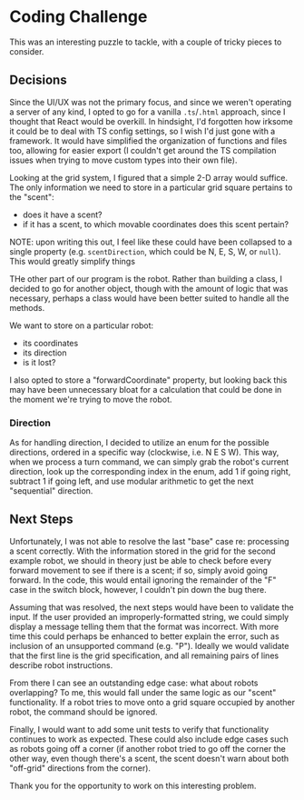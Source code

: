 # Coding Challenge

This was an interesting puzzle to tackle, with a couple of tricky pieces to consider.

## Decisions
Since the UI/UX was not the primary focus, and since we weren't operating a server of any kind, I opted to go for a vanilla `.ts`/`.html` approach, since I thought that React would be overkill. In hindsight, I'd forgotten how irksome it could be to deal with TS config settings, so I wish I'd just gone with a framework. It would have simplified the organization of functions and files too, allowing for easier export (I couldn't get around the TS compilation issues when trying to move custom types into their own file).

Looking at the grid system, I figured that a simple 2-D array would suffice. The only information we need to store in a particular grid square pertains to the "scent":
- does it have a scent?
- if it has a scent, to which movable coordinates does this scent pertain?

NOTE: upon writing this out, I feel like these could have been collapsed to a single property (e.g. `scentDirection`, which could be N, E, S, W, or `null`). This would greatly simplify things

THe other part of our program is the robot. Rather than building a class, I decided to go for another object, though with the amount of logic that was necessary, perhaps a class would have been better suited to handle all the methods.

We want to store on a particular robot:
- its coordinates
- its direction
- is it lost?

I also opted to store a "forwardCoordinate" property, but looking back this may have been unnecessary bloat for a calculation that could be done in the moment we're trying to move the robot.

### Direction

As for handling direction, I decided to utilize an enum for the possible directions, ordered in a specific way (clockwise, i.e. N E S W). This way, when we process a turn command, we can simply grab the robot's current direction, look up the corresponding index in the enum, add 1 if going right, subtract 1 if going left, and use modular arithmetic to get the next "sequential" direction.

## Next Steps

Unfortunately, I was not able to resolve the last "base" case re: processing a scent correctly. With the information stored in the grid for the second example robot, we should in theory just be able to check before every forward movement to see if there is a scent; if so, simply avoid going forward. In the code, this would entail ignoring the remainder of the "F" case in the switch block, however, I couldn't pin down the bug there. 

Assuming that was resolved, the next steps would have been to validate the input. If the user provided an improperly-formatted string, we could simply display a message telling them that the format was incorrect. With more time this could perhaps be enhanced to better explain the error, such as inclusion of an unsupported command (e.g. "P"). Ideally we would validate that the first line is the grid specification, and all remaining pairs of lines describe robot instructions.

From there I can see an outstanding edge case: what about robots overlapping? To me, this would fall under the same logic as our "scent" functionality. If a robot tries to move onto a grid square occupied by another robot, the command should be ignored.

Finally, I would want to add some unit tests to verify that functionality continues to work as expected. These could also include edge cases such as robots going off a corner (if another robot tried to go off the corner the other way, even though there's a scent, the scent doesn't warn about both "off-grid" directions from the corner).

Thank you for the opportunity to work on this interesting problem.
